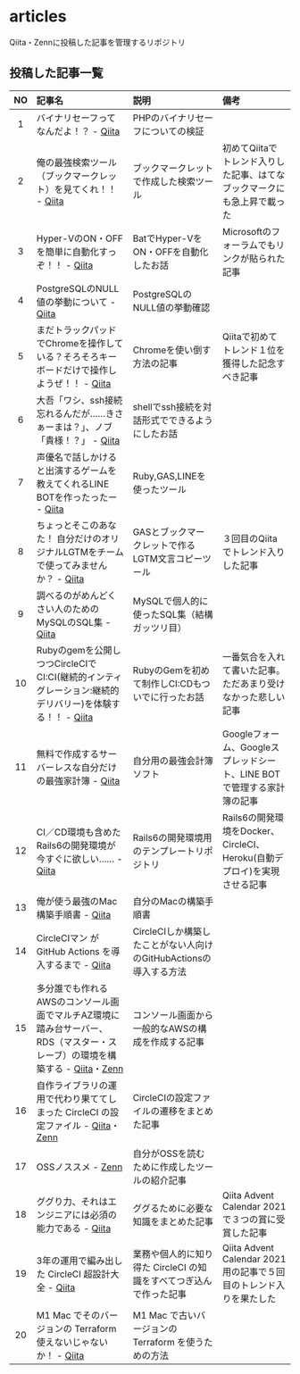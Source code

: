 # articles

Qiita・Zennに投稿した記事を管理するリポジトリ

## 投稿した記事一覧

| NO | 記事名                                                                                                                                                                                                                                               | 説明                                                               | 備考                                                                     |
|:--:|:-----------------------------------------------------------------------------------------------------------------------------------------------------------------------------------------------------------------------------------------------------|:-------------------------------------------------------------------|:-------------------------------------------------------------------------|
|  1 | バイナリセーフってなんだよ！？                                                                               - [Qiita](https://qiita.com/dodonki1223/items/e3d2c4a032b129e1f6ce)                                                                     | PHPのバイナリセーフについての検証                                  |                                                                          |
|  2 | 俺の最強検索ツール（ブックマークレット）を見てくれ！！                                                       - [Qiita](https://qiita.com/dodonki1223/items/65994102c51ef9e755f5)                                                                     | ブックマークレットで作成した検索ツール                             | 初めてQiitaでトレンド入りした記事、はてなブックマークにも急上昇で載った  |
|  3 | Hyper-VのON・OFFを簡単に自動化すっぞ！！                                                                     - [Qiita](https://qiita.com/dodonki1223/items/75bd5171e2f2193c9977)                                                                     | BatでHyper-VをON・OFFを自動化したお話                              | Microsoftのフォーラムでもリンクが貼られた記事                            |
|  4 | PostgreSQLのNULL値の挙動について                                                                             - [Qiita](https://qiita.com/dodonki1223/items/9d68ac130264d65e1e39)                                                                     | PostgreSQLのNULL値の挙動確認                                       |                                                                          |
|  5 | まだトラックパッドでChromeを操作している？そろそろキーボードだけで操作しようぜ！！                           - [Qiita](https://qiita.com/dodonki1223/items/205a937c21030d1a511e)                                                                     | Chromeを使い倒す方法の記事                                         | Qiitaで初めてトレンド１位を獲得した記念すべき記事                        |
|  6 | 大吾「ワシ、ssh接続忘れるんだが……きさぁーまは？」、ノブ「貴様！？」                                        - [Qiita](https://qiita.com/dodonki1223/items/16c0907a94dbb605a0fb)                                                                     | shellでssh接続を対話形式でできるようにしたお話                     |                                                                          |
|  7 | 声優名で話しかけると出演するゲームを教えてくれるLINE BOTを作ったったー                                       - [Qiita](https://qiita.com/dodonki1223/items/7dce0a72fb2b23462662)                                                                     | Ruby,GAS,LINEを使ったツール                                        |                                                                          |
|  8 | ちょっとそこのあなた！ 自分だけのオリジナルLGTMをチームで使ってみませんか？                                  - [Qiita](https://qiita.com/dodonki1223/items/946f0204ba37c7029ad7)                                                                     | GASとブックマークレットで作るLGTM文言コピーツール                  | ３回目のQiitaでトレンド入りした記事                                      |
|  9 | 調べるのがめんどくさい人のためのMySQLのSQL集                                                                 - [Qiita](https://qiita.com/dodonki1223/items/776a3520e45626773c60)                                                                     | MySQLで個人的に使ったSQL集（結構ガッツリ目）                       |                                                                          |
| 10 | Rubyのgemを公開しつつCircleCIでCI:CI(継続的インティグレーション:継続的デリバリー)を体験する！！              - [Qiita](https://qiita.com/dodonki1223/items/c94f5b185fd5fa815bb1)                                                                     | RubyのGemを初めて制作しCI:CDもついでに行ったお話                   | 一番気合を入れて書いた記事。ただあまり受けなかった悲しい記事             |
| 11 | 無料で作成するサーバーレスな自分だけの最強家計簿                                                             - [Qiita](https://qiita.com/dodonki1223/items/3691506fb3eaf22d68d0)                                                                     | 自分用の最強会計簿ソフト                                           | Googleフォーム、Googleスプレッドシート、LINE BOTで管理する家計簿の記事   |
| 12 | CI／CD環境も含めたRails6の開発環境が今すぐに欲しい……                                                       - [Qiita](https://qiita.com/dodonki1223/items/bf818da50c49080138ab)                                                                     | Rails6の開発環境用のテンプレートリポジトリ                         | Rails6の開発環境をDocker、CircleCI、Heroku(自動デプロイ)を実現させる記事 |
| 13 | 俺が使う最強のMac構築手順書                                                                                  - [Qiita](https://qiita.com/dodonki1223/items/2bb296111e561c93035e)                                                                     | 自分のMacの構築手順書                                              |                                                                          |
| 14 | CircleCIマン が GitHub Actions を導入するまで                                                                - [Qiita](https://qiita.com/dodonki1223/items/5675bf17f422cfed8e3d)                                                                     | CircleCIしか構築したことがない人向けのGitHubActionsの導入する方法  |                                                                          |
| 15 | 多分誰でも作れるAWSのコンソール画面でマルチAZ環境に踏み台サーバー、RDS（マスター・スレーブ）の環境を構築する - [Qiita](https://qiita.com/dodonki1223/items/32eb6be232a3e0ac6350)・[Zenn](https://zenn.dev/dodonki1223/articles/1d121c2ff7b70b6873ff) | コンソール画面から一般的なAWSの構成を作成する記事                  |                                                                          |
| 16 | 自作ライブラリの運用で代わり果ててしまった CircleCI の設定ファイル                                           - [Qiita](https://qiita.com/dodonki1223/items/ca4dd6dde13fbfdcf3fe)・[Zenn](https://zenn.dev/dodonki1223/articles/b26d3689bbb012d9e88c) | CircleCIの設定ファイルの遷移をまとめた記事                         |                                                                          |
| 17 | OSSノススメ                                                                                                  - [Zenn](https://zenn.dev/dodonki1223/articles/6418df73713313)                                                                          | 自分がOSSを読むために作成したツールの紹介記事                      |                                                                          |
| 18 | ググり力、それはエンジニアには必須の能力である                                                               - [Qiita](https://qiita.com/dodonki1223/items/955819806297ee554b31)                                                                     | ググるために必要な知識をまとめた記事                               | Qiita Advent Calendar 2021 で３つの賞に受賞した記事                      |
| 19 | 3年の運用で編み出した CircleCI 超設計大全                                                                    - [Qiita](https://qiita.com/dodonki1223/items/98dbdac6f31f9b486ecf)                                                                     | 業務や個人的に知り得た CircleCI の知識をすべてつぎ込んで作った記事 | Qiita Advent Calendar 2021 用の記事で５回目のトレンド入りを果たした      |
| 20 | M1 Mac でそのバージョンの Terraform 使えないじゃないか！                                                     - [Qiita](https://qiita.com/dodonki1223/items/314fd264cbcb4406c743)                                                                     | M1 Mac で古いバージョンの Terraform を使うための方法               |                                                                          |
